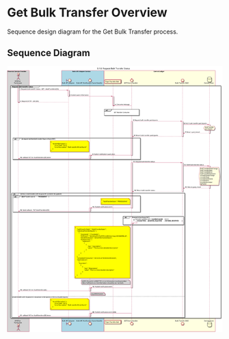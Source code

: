 # Get Bulk Transfer Overview

Sequence design diagram for the Get Bulk Transfer process.

## Sequence Diagram

![seq-bulk-5.1.0-get-overview.svg](../assets/diagrams/sequence/seq-bulk-5.1.0-get-overview.svg)
